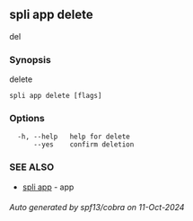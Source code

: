 ## spli app delete

del

### Synopsis

delete

```
spli app delete [flags]
```

### Options

```
  -h, --help   help for delete
      --yes    confirm deletion
```

### SEE ALSO

* [spli app](spli_app.md)	 - app

###### Auto generated by spf13/cobra on 11-Oct-2024
